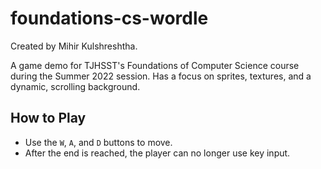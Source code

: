 # foundations-cs-wordle

Created by Mihir Kulshreshtha.

A game demo for TJHSST's Foundations of Computer Science course during the Summer 2022 session. Has a focus on sprites, textures, and a dynamic, scrolling background.

## How to Play

* Use the `W`, `A`, and `D` buttons to move.
* After the end is reached, the player can no longer use key input.
